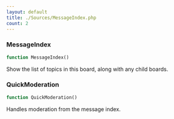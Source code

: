 ```yaml
---
layout: default
title: ./Sources/MessageIndex.php
count: 2
---
```


### MessageIndex

```php
function MessageIndex()
```
Show the list of topics in this board, along with any child boards.



### QuickModeration

```php
function QuickModeration()
```
Handles moderation from the message index.



